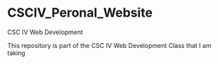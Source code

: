 # CSCIV_Peronal_Website
CSC IV Web Development 

This repository is part of the CSC IV Web Development Class that I am taking

